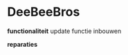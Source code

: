 # DeeBeeBros

**functionaliteit**
update functie inbouwen

**reparaties**


<!-- [GitHub-flavored Markdown](https://guides.github.com/features/mastering-markdown/) -->
<!-- python3 -m pip install --upgrade build for building the thing -->

<!-- python3 -m build -->
<!-- twine upload dist/* for uploading to pypi -->
